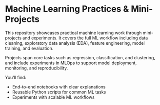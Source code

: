 # Machine Learning Practices & Mini-Projects

This repository showcases practical machine learning work through mini-projects and experiments. It covers the full ML workflow including data cleaning, exploratory data analysis (EDA), feature engineering, model training, and evaluation.

Projects span core tasks such as regression, classification, and clustering, and include experiments in MLOps to support model deployment, monitoring, and reproducibility.

You’ll find:
- End-to-end notebooks with clear explanations
- Reusable Python scripts for common ML tasks
- Experiments with scalable ML workflows

